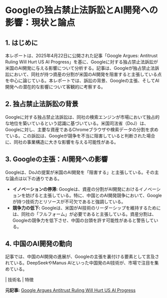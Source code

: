 # Googleの独占禁止法訴訟とAI開発への影響：現状と論点

## 1. はじめに

本レポートは、2025年4月22日に公開された記事「Google Argues: Antitrust Ruling Will Hurt US AI Progress」を基に、Googleに対する独占禁止法訴訟が米国のAI開発に与える影響について分析する。記事は、Googleが独占禁止法訴訟において、同社が持つ資産の分割が米国のAI開発を阻害すると主張している点を中心に論じている。本レポートでは、訴訟の背景、Googleの主張、そしてAI開発への潜在的な影響について客観的に考察する。

## 2. 独占禁止法訴訟の背景

Googleに対する独占禁止法訴訟は、同社の検索エンジンが市場において独占的な地位を築いているという認識に基づいている。米国司法省（DoJ）は、Googleに対し、主要な資産であるChromeブラウザや検索データの分割を求めている。この訴訟は、Googleが競争を不当に阻害していると判断された場合に、同社の事業構造に大きな影響を与える可能性がある。

## 3. Googleの主張：AI開発への影響

Googleは、DoJの提案が米国のAI開発を「阻害する」と主張している。その主な論点は以下の通りである。

* **イノベーションの停滞:** Googleは、資産の分割がAI開発におけるイノベーションを妨げると主張している。特に、中国とのAI開発競争において、Googleが持つ技術力とリソースが不可欠であると強調している。
* **競争力の低下:** Googleは、米国がAI技術のリーダーシップを維持するためには、同社の「フルフォーム」が必要であると主張している。資産分割は、Googleの競争力を低下させ、中国の台頭を許す可能性があると警告している。

## 4. 中国のAI開発の動向

記事では、中国のAI開発の進展が、Googleの主張を裏付ける要素として言及されている。DeepSeekやManus AIといった中国発のAI技術が、市場で注目を集めている。

| 技術名 | 特徴 

**元記事:** [Google Argues Antitrust Ruling Will Hurt US AI Progress](https://tech.co/news/google-argues-antitrust-ruling-hurts-ai-progress)
